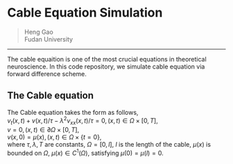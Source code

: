 # Cable Equation Simulation
> Heng Gao  
> Fudan University  
----
The cable equaition is one of the most crucial equations in theoretical neuroscience. In this code repository, we simulate cable equation via forward difference scheme.

## The Cable equation
The Cable equation takes the form as follows,   
$v_t(x,t) +  v(x,t)/\tau-\lambda^2 v_{xx}(x,t)/\tau=0, (x, t) \in \Omega\times[0, T],$    
$v = 0 , (x, t)\in \partial \Omega \times [0, T],$  
$v(x, 0) = \mu(x),  (x, t)\in \Omega\times \{t=0\},$  
where $\tau, \lambda, T$ are constants, $\Omega=[0, l]$, $l$ is the length of the cable, $\mu(x)$ is bounded on $\Omega$, $\mu(x)\in C^1(\Omega)$, satisfying $\mu(0)=\mu(l)=0$.





